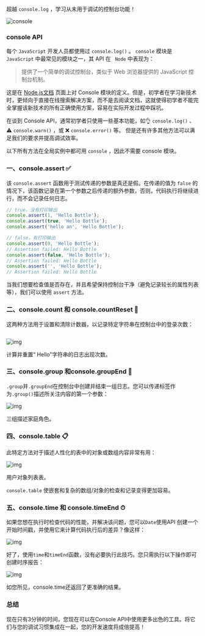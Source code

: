 超越 `console.log` ，学习从未用于调试的控制台功能！

![console](https://miro.medium.com/max/6600/1*0d5jlHyPf6IIrSnodPb3mA.png)



### console API

每个 `JavaScript` 开发人员都使用过 `console.log()` 。 `console` 模块是 `JavaScript` 中最常见的模块之一，其 API 在 ` Node` 中表现为：

> 提供了一个简单的调试控制台，类似于 Web 浏览器提供的 JavaScript 控制台机制。

这是在 [Node.js文档](https://nodejs.org/dist/latest-v12.x/docs/api/console.html) 页面上对 Console 模块的定义。但是，初学者在学习新技术时，更倾向于直接在线搜索解决方案，而不是去阅读文档，这就使得初学者不能完全掌握该新技术的所有正确使用方案，容易在实际开发过程中踩坑。

在谈到 Console API，通常初学者只使用一些基本功能，如👌 `console.log()` 、⚠️ `console.warn()` ，或 ❌ `console.error()` 等。 但是还有许多其他方法可以满足我们的要求并提高调试效率。

以下所有方法在全局实例中都可用 `console` ，因此不需要 console 模块。



### 一、console.assert ✅

该 `console.assert` 函数用于测试传递的参数是真还是假。在传递的值为 `false` 的情况下，该函数记录在第一个参数之后传递的额外参数，否则，代码执行将继续进行，而不会记录任何日志。

```js
// true，没有打印输出
console.assert(1, 'Hello Bottle');
console.assert(true, 'Hello Bottle');
console.assert('hello an', 'Hello Bottle');

// false，有打印输出
console.assert(0, 'Hello Bottle');
// Assertion failed: Hello Bottle
console.assert(false, 'Hello Bottle');
// Assertion failed: Hello Bottle
console.assert('', 'Hello Bottle');
// Assertion failed: Hello Bottle
```

当我们想要检查值是否存在，并且希望保持控制台干净（避免记录较长的属性列表等），我们可以使用 `assert` 方法。



### 二、console.count 和 console.countReset 💯

这两种方法用于设置和清除计数器，以记录特定字符串在控制台中的登录次数：

```js

```



![img](https://miro.medium.com/max/60/1*bgOpNwOlWOljyH5Q-RvYOQ.png?q=20)

计算并重置“ Hello”字符串的日志出现次数。

### 三、console.group 和console.groupEnd 🎳

`.group`并`.groupEnd`在控制台中创建并结束一组日志。您可以传递标签作为`.group()`描述所关注内容的第一个参数：

![img](https://miro.medium.com/max/60/1*yOnPTlsOx0oyD05GlRAobQ.jpeg?q=20)

三组描述家庭角色。

### 四、console.table 📋

此特定方法对于描述人性化的表中的对象或数组内容非常有用：

![img](https://miro.medium.com/max/60/1*VjNJVAF6nTkRykoDBY2B8g.png?q=20)

用户对象列表表。

`console.table` 使嵌套和复杂的数组/对象的检查和记录变得更加容易。

### 五、console.time 和 console.timeEnd ⏱

如果您想在执行时检查代码的性能，并解决该问题，您可以`Date`使用API 创建一个开始时间戳，并使用它来计算代码执行后的差异？像这样：

![img](https://miro.medium.com/max/60/1*L1drTd-MiNSlAWlxO5rBNg.png?q=20)

好了，使用`time`和`timeEnd`函数，没有必要执行此技巧。您只需执行以下操作即可创建时序报告：

![img](https://miro.medium.com/max/60/1*ALu56icy-rJTeisq0Wp-8w.png?q=20)

如您所见，console.time还返回了更准确的结果。

### 总结

现在只有3分钟的时间，您现在可以在Console API中使用更多出色的工具。将它们与您的调试习惯集成在一起，您的开发速度将成倍提高！